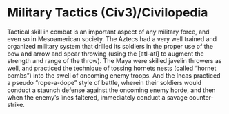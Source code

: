# Military Tactics (Civ3)/Civilopedia

Tactical skill in combat is an important aspect of any military force, and even so in Mesoamerican society. The Aztecs had a very well trained and organized military system that drilled its soldiers in the proper use of the bow and arrow and spear throwing (using the [atl-atl] to augment the strength and range of the throw). The Maya were skilled javelin throwers as well, and practiced the technique of tossing hornets nests (called “hornet bombs”) into the swell of oncoming enemy troops. And the Incas practiced a pseudo “rope-a-dope” style of battle, wherein their soldiers would conduct a staunch defense against the oncoming enemy horde, and then when the enemy’s lines faltered, immediately conduct a savage counter-strike.